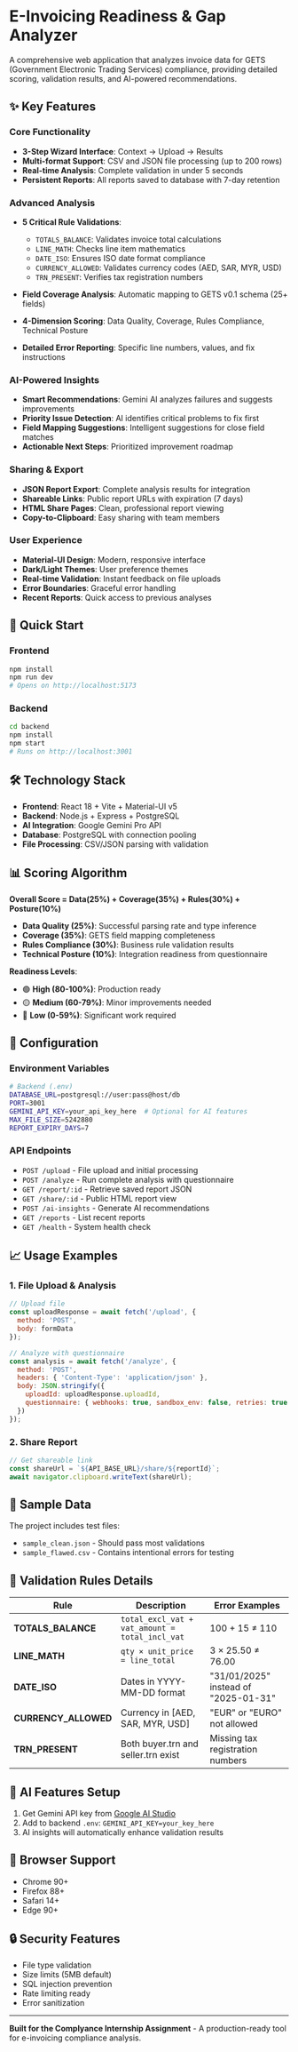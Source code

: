 # E-Invoicing Readiness & Gap Analyzer

A comprehensive web application that analyzes invoice data for GETS (Government Electronic Trading Services) compliance, providing detailed scoring, validation results, and AI-powered recommendations.

## ✨ Key Features

### Core Functionality
- **3-Step Wizard Interface**: Context → Upload → Results
- **Multi-format Support**: CSV and JSON file processing (up to 200 rows)
- **Real-time Analysis**: Complete validation in under 5 seconds
- **Persistent Reports**: All reports saved to database with 7-day retention

### Advanced Analysis
- **5 Critical Rule Validations**:
  - `TOTALS_BALANCE`: Validates invoice total calculations
  - `LINE_MATH`: Checks line item mathematics
  - `DATE_ISO`: Ensures ISO date format compliance
  - `CURRENCY_ALLOWED`: Validates currency codes (AED, SAR, MYR, USD)
  - `TRN_PRESENT`: Verifies tax registration numbers

- **Field Coverage Analysis**: Automatic mapping to GETS v0.1 schema (25+ fields)
- **4-Dimension Scoring**: Data Quality, Coverage, Rules Compliance, Technical Posture
- **Detailed Error Reporting**: Specific line numbers, values, and fix instructions

### AI-Powered Insights
- **Smart Recommendations**: Gemini AI analyzes failures and suggests improvements
- **Priority Issue Detection**: AI identifies critical problems to fix first
- **Field Mapping Suggestions**: Intelligent suggestions for close field matches
- **Actionable Next Steps**: Prioritized improvement roadmap

### Sharing & Export
- **JSON Report Export**: Complete analysis results for integration
- **Shareable Links**: Public report URLs with expiration (7 days)
- **HTML Share Pages**: Clean, professional report viewing
- **Copy-to-Clipboard**: Easy sharing with team members

### User Experience
- **Material-UI Design**: Modern, responsive interface
- **Dark/Light Themes**: User preference themes
- **Real-time Validation**: Instant feedback on file uploads
- **Error Boundaries**: Graceful error handling
- **Recent Reports**: Quick access to previous analyses

## 🚀 Quick Start

### Frontend
```bash
npm install
npm run dev
# Opens on http://localhost:5173
```

### Backend
```bash
cd backend
npm install
npm start
# Runs on http://localhost:3001
```

## 🛠 Technology Stack

- **Frontend**: React 18 + Vite + Material-UI v5
- **Backend**: Node.js + Express + PostgreSQL
- **AI Integration**: Google Gemini Pro API
- **Database**: PostgreSQL with connection pooling
- **File Processing**: CSV/JSON parsing with validation

## 📊 Scoring Algorithm

**Overall Score = Data(25%) + Coverage(35%) + Rules(30%) + Posture(10%)**

- **Data Quality (25%)**: Successful parsing rate and type inference
- **Coverage (35%)**: GETS field mapping completeness
- **Rules Compliance (30%)**: Business rule validation results
- **Technical Posture (10%)**: Integration readiness from questionnaire

**Readiness Levels**:
- 🟢 **High (80-100%)**: Production ready
- 🟡 **Medium (60-79%)**: Minor improvements needed
- 🔴 **Low (0-59%)**: Significant work required

## 🔧 Configuration

### Environment Variables
```bash
# Backend (.env)
DATABASE_URL=postgresql://user:pass@host/db
PORT=3001
GEMINI_API_KEY=your_api_key_here  # Optional for AI features
MAX_FILE_SIZE=5242880
REPORT_EXPIRY_DAYS=7
```

### API Endpoints
- `POST /upload` - File upload and initial processing
- `POST /analyze` - Run complete analysis with questionnaire
- `GET /report/:id` - Retrieve saved report JSON
- `GET /share/:id` - Public HTML report view
- `POST /ai-insights` - Generate AI recommendations
- `GET /reports` - List recent reports
- `GET /health` - System health check

## 📈 Usage Examples

### 1. File Upload & Analysis
```javascript
// Upload file
const uploadResponse = await fetch('/upload', {
  method: 'POST',
  body: formData
});

// Analyze with questionnaire
const analysis = await fetch('/analyze', {
  method: 'POST',
  headers: { 'Content-Type': 'application/json' },
  body: JSON.stringify({
    uploadId: uploadResponse.uploadId,
    questionnaire: { webhooks: true, sandbox_env: false, retries: true }
  })
});
```

### 2. Share Report
```javascript
// Get shareable link
const shareUrl = `${API_BASE_URL}/share/${reportId}`;
await navigator.clipboard.writeText(shareUrl);
```

## 🧪 Sample Data

The project includes test files:
- `sample_clean.json` - Should pass most validations
- `sample_flawed.csv` - Contains intentional errors for testing

## 🎯 Validation Rules Details

| Rule | Description | Error Examples |
|------|-------------|----------------|
| **TOTALS_BALANCE** | `total_excl_vat + vat_amount = total_incl_vat` | 100 + 15 ≠ 110 |
| **LINE_MATH** | `qty × unit_price = line_total` | 3 × 25.50 ≠ 76.00 |
| **DATE_ISO** | Dates in YYYY-MM-DD format | "31/01/2025" instead of "2025-01-31" |
| **CURRENCY_ALLOWED** | Currency in [AED, SAR, MYR, USD] | "EUR" or "EURO" not allowed |
| **TRN_PRESENT** | Both buyer.trn and seller.trn exist | Missing tax registration numbers |

## 🤖 AI Features Setup

1. Get Gemini API key from [Google AI Studio](https://aistudio.google.com/app/apikey)
2. Add to backend `.env`: `GEMINI_API_KEY=your_key_here`
3. AI insights will automatically enhance validation results

## 📱 Browser Support

- Chrome 90+
- Firefox 88+
- Safari 14+
- Edge 90+

## 🔒 Security Features

- File type validation
- Size limits (5MB default)
- SQL injection prevention
- Rate limiting ready
- Error sanitization

---

**Built for the Complyance Internship Assignment** - A production-ready tool for e-invoicing compliance analysis.
